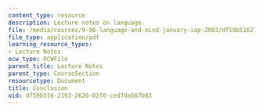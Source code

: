 ```yaml
---
content_type: resource
description: Lecture notes on language.
file: /media/courses/9-98-language-and-mind-january-iap-2003/df59b5162193262602f0ced7da567b83_lecture_note_2.pdf
file_type: application/pdf
learning_resource_types:
- Lecture Notes
ocw_type: OCWFile
parent_title: Lecture Notes
parent_type: CourseSection
resourcetype: Document
title: Conclusion
uid: df59b516-2193-2626-02f0-ced7da567b83
---
```

